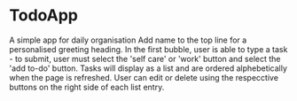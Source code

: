 # TodoApp
A simple app for daily organisation
Add name to the top line for a personalised greeting heading. In the first bubble, user is able to type a task - to submit, user must select the 'self care' or 'work' button and select the 'add to-do' button. Tasks will display as a list and are ordered alphebetically when the page is refreshed. User can edit or delete using the respecctive buttons on the right side of each list entry. 